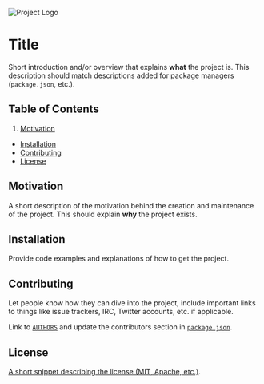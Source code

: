 ![Project Logo](https://dl.dropboxusercontent.com/u/4265900/boilerplate.png)

# Title

Short introduction and/or overview that explains **what** the project is. This description should match descriptions added for package managers (`package.json`, etc.).

## Table of Contents

1. [Motivation](#motivation)
- [Installation](#installation)
- [Contributing](#contributing)
- [License](#license)

## Motivation

A short description of the motivation behind the creation and maintenance of the project. This should explain **why** the project exists.

## Installation

Provide code examples and explanations of how to get the project.

## Contributing

Let people know how they can dive into the project, include important links to things like issue trackers, IRC, Twitter accounts, etc. if applicable.

Link to [`AUTHORS`](https://github.com/ericwbailey/boilerplate/blob/master/AUTHORS) and update the contributors section in [`package.json`](https://github.com/ericwbailey/boilerplate/blob/master/package.json).

## License

[A short snippet describing the license (MIT, Apache, etc.)](https://raw.githubusercontent.com/ericwbailey/boilerplate/master/LICENSE).
